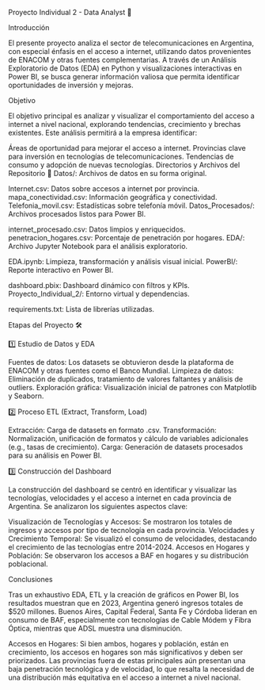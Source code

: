 Proyecto Individual 2 - Data Analyst 🚀

Introducción

El presente proyecto analiza el sector de telecomunicaciones en Argentina, con especial énfasis en el acceso a internet, utilizando datos provenientes de ENACOM y otras fuentes complementarias. A través de un Análisis Exploratorio de Datos (EDA) en Python y visualizaciones interactivas en Power BI, se busca generar información valiosa que permita identificar oportunidades de inversión y mejoras.

Objetivo

El objetivo principal es analizar y visualizar el comportamiento del acceso a internet a nivel nacional, explorando tendencias, crecimiento y brechas existentes. Este análisis permitirá a la empresa identificar:

Áreas de oportunidad para mejorar el acceso a internet. Provincias clave para inversión en tecnologías de telecomunicaciones. Tendencias de consumo y adopción de nuevas tecnologías. Directorios y Archivos del Repositorio 📂 Datos/: Archivos de datos en su forma original.

Internet.csv: Datos sobre accesos a internet por provincia. mapa_conectividad.csv: Información geográfica y conectividad. Telefonia_movil.csv: Estadísticas sobre telefonía móvil. Datos_Procesados/: Archivos procesados listos para Power BI.

internet_procesado.csv: Datos limpios y enriquecidos. penetracion_hogares.csv: Porcentaje de penetración por hogares. EDA/: Archivo Jupyter Notebook para el análisis exploratorio.

EDA.ipynb: Limpieza, transformación y análisis visual inicial. PowerBI/: Reporte interactivo en Power BI.

dashboard.pbix: Dashboard dinámico con filtros y KPIs. Proyecto_Individual_2/: Entorno virtual y dependencias.

requirements.txt: Lista de librerías utilizadas.

Etapas del Proyecto 🛠️

1️⃣ Estudio de Datos y EDA

Fuentes de datos: Los datasets se obtuvieron desde la plataforma de ENACOM y otras fuentes como el Banco Mundial. Limpieza de datos: Eliminación de duplicados, tratamiento de valores faltantes y análisis de outliers. Exploración gráfica: Visualización inicial de patrones con Matplotlib y Seaborn.

2️⃣ Proceso ETL (Extract, Transform, Load)

Extracción: Carga de datasets en formato .csv. Transformación: Normalización, unificación de formatos y cálculo de variables adicionales (e.g., tasas de crecimiento). Carga: Generación de datasets procesados para su análisis en Power BI.

3️⃣ Construcción del Dashboard

La construcción del dashboard se centró en identificar y visualizar las tecnologías, velocidades y el acceso a internet en cada provincia de Argentina. Se analizaron los siguientes aspectos clave:

Visualización de Tecnologías y Accesos: Se mostraron los totales de ingresos y accesos por tipo de tecnología en cada provincia. Velocidades y Crecimiento Temporal: Se visualizó el consumo de velocidades, destacando el crecimiento de las tecnologías entre 2014-2024. Accesos en Hogares y Población: Se observaron los accesos a BAF en hogares y su distribución poblacional.

Conclusiones

Tras un exhaustivo EDA, ETL y la creación de gráficos en Power BI, los resultados muestran que en 2023, Argentina generó ingresos totales de $520 millones. Buenos Aires, Capital Federal, Santa Fe y Córdoba lideran en consumo de BAF, especialmente con tecnologías de Cable Módem y Fibra Óptica, mientras que ADSL muestra una disminución.

Accesos en Hogares: Si bien ambos, hogares y población, están en crecimiento, los accesos en hogares son más significativos y deben ser priorizados. Las provincias fuera de estas principales aún presentan una baja penetración tecnológica y de velocidad, lo que resalta la necesidad de una distribución más equitativa en el acceso a internet a nivel nacional.
